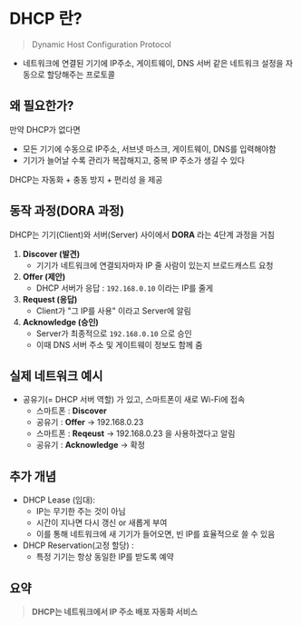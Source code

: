 # DHCP 란?
> Dynamic Host Configuration Protocol
- 네트워크에 연결된 기기에 IP주소, 게이트웨이, DNS 서버 같은 네트워크 설정을 자동으로 할당해주는 프로토콜

## 왜 필요한가?
만약 DHCP가 없다면
- 모든 기기에 수동으로 IP주소, 서브넷 마스크, 게이트웨이, DNS를 입력해야함
- 기기가 늘어날 수록 관리가 복잡해지고, 중복 IP 주소가 생길 수 있다

DHCP는 자동화 + 충동 방지 + 편리성 을 제공

## 동작 과정(DORA 과정)
DHCP는 기기(Client)와 서버(Server) 사이에서 **DORA** 라는 4단계 과정을 거침

1. **Discover (발견)**
   - 기기가 네트워크에 연결되자마자 IP 줄 사람이 있는지 브로드캐스트 요청
2. **Offer (제안)**
   - DHCP 서버가 응답 : `192.168.0.10` 이라는 IP를 줄게
3. **Request (응답)**
   - Client가 "그 IP를 사용" 이라고 Server에 알림
4. **Acknowledge (승인)**
   - Server가 최종적으로 `192.168.0.10` 으로 승인
   - 이때 DNS 서버 주소 및 게이트웨이 정보도 함께 줌

## 실제 네트워크 예시
- 공유기(= DHCP 서버 역할) 가 있고, 스마트폰이 새로 Wi-Fi에 접속
	- 스마트폰 : **Discover**
	- 공유기 : **Offer** -> 192.168.0.23
	- 스마트폰 : **Reqeust** -> 192.168.0.23 을 사용하겠다고 알림
	- 공유기 : **Acknowledge** -> 확정

## 추가 개념
- DHCP Lease (임대):
	- IP는 무기한 주는 것이 아님
	- 시간이 지나면 다시 갱신 or 새롭게 부여
	- 이를 통해 네트워크에 새 기기가 들어오면, 빈 IP를 효율적으로 쓸 수 있음
- DHCP Reservation(고정 할당) :
	- 특정 기기는 항상 동일한 IP를 받도록 예약

## 요약
> **DHCP는 네트워크에서 IP 주소 배포 자동화 서비스**

